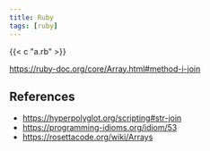 ```yaml
---
title: Ruby
tags: [ruby]
---
```


{{< c "a.rb" >}}

<https://ruby-doc.org/core/Array.html#method-i-join>

## References

- <https://hyperpolyglot.org/scripting#str-join>
- <https://programming-idioms.org/idiom/53>
- <https://rosettacode.org/wiki/Arrays>
